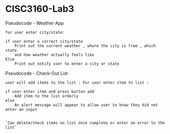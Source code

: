 # CISC3160-Lab3
Pseudocode - Weather App 
	
`for user enter city/state:`
	
	if user enter a correct city/state
		Print out the current weather , where the city is from , which state 
		and how weather actually feels like
	Else
		Print out notify user to enter a city or state 

Pseudocode - Check-Out List 


`user will add items to the list :
	For user enter item to list :`
	
	if user enter item and press button add
		Add item to the list orderly 
	else 
		An alert message will appear to allow user to know they did not  enter an input
		

	`Can delete/check items on list once complete or enter an error to the list`

